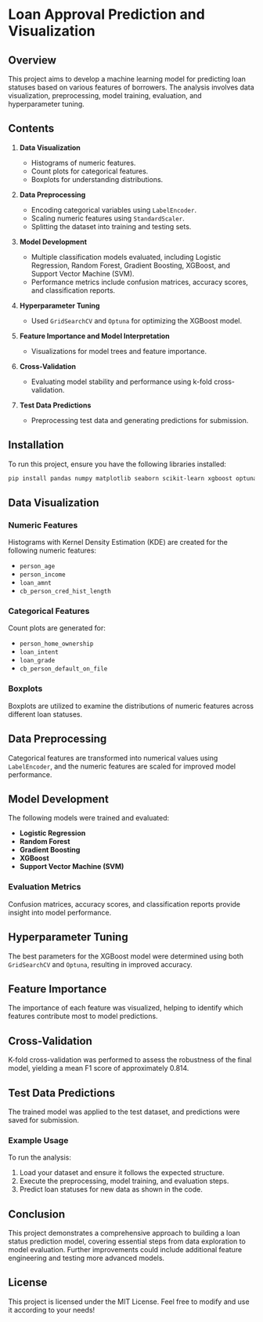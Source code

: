 # Loan Approval Prediction and Visualization

## Overview
This project aims to develop a machine learning model for predicting loan statuses based on various features of borrowers. The analysis involves data visualization, preprocessing, model training, evaluation, and hyperparameter tuning.

## Contents
1. **Data Visualization**
   - Histograms of numeric features.
   - Count plots for categorical features.
   - Boxplots for understanding distributions.
   
2. **Data Preprocessing**
   - Encoding categorical variables using `LabelEncoder`.
   - Scaling numeric features using `StandardScaler`.
   - Splitting the dataset into training and testing sets.

3. **Model Development**
   - Multiple classification models evaluated, including Logistic Regression, Random Forest, Gradient Boosting, XGBoost, and Support Vector Machine (SVM).
   - Performance metrics include confusion matrices, accuracy scores, and classification reports.

4. **Hyperparameter Tuning**
   - Used `GridSearchCV` and `Optuna` for optimizing the XGBoost model.

5. **Feature Importance and Model Interpretation**
   - Visualizations for model trees and feature importance.

6. **Cross-Validation**
   - Evaluating model stability and performance using k-fold cross-validation.

7. **Test Data Predictions**
   - Preprocessing test data and generating predictions for submission.

## Installation
To run this project, ensure you have the following libraries installed:
```bash
pip install pandas numpy matplotlib seaborn scikit-learn xgboost optuna
```

## Data Visualization
### Numeric Features
Histograms with Kernel Density Estimation (KDE) are created for the following numeric features:
- `person_age`
- `person_income`
- `loan_amnt`
- `cb_person_cred_hist_length`

### Categorical Features
Count plots are generated for:
- `person_home_ownership`
- `loan_intent`
- `loan_grade`
- `cb_person_default_on_file`

### Boxplots
Boxplots are utilized to examine the distributions of numeric features across different loan statuses.

## Data Preprocessing
Categorical features are transformed into numerical values using `LabelEncoder`, and the numeric features are scaled for improved model performance.

## Model Development
The following models were trained and evaluated:
- **Logistic Regression**
- **Random Forest**
- **Gradient Boosting**
- **XGBoost**
- **Support Vector Machine (SVM)**

### Evaluation Metrics
Confusion matrices, accuracy scores, and classification reports provide insight into model performance.

## Hyperparameter Tuning
The best parameters for the XGBoost model were determined using both `GridSearchCV` and `Optuna`, resulting in improved accuracy.

## Feature Importance
The importance of each feature was visualized, helping to identify which features contribute most to model predictions.

## Cross-Validation
K-fold cross-validation was performed to assess the robustness of the final model, yielding a mean F1 score of approximately 0.814.

## Test Data Predictions
The trained model was applied to the test dataset, and predictions were saved for submission.

### Example Usage
To run the analysis:
1. Load your dataset and ensure it follows the expected structure.
2. Execute the preprocessing, model training, and evaluation steps.
3. Predict loan statuses for new data as shown in the code.

## Conclusion
This project demonstrates a comprehensive approach to building a loan status prediction model, covering essential steps from data exploration to model evaluation. Further improvements could include additional feature engineering and testing more advanced models.

## License
This project is licensed under the MIT License. Feel free to modify and use it according to your needs!
